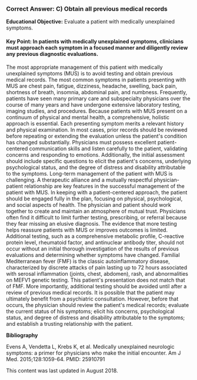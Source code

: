 
### Correct Answer: C) Obtain all previous medical records 

**Educational Objective:** Evaluate a patient with medically unexplained symptoms.

#### **Key Point:** In patients with medically unexplained symptoms, clinicians must approach each symptom in a focused manner and diligently review any previous diagnostic evaluations.

The most appropriate management of this patient with medically unexplained symptoms (MUS) is to avoid testing and obtain previous medical records. The most common symptoms in patients presenting with MUS are chest pain, fatigue, dizziness, headache, swelling, back pain, shortness of breath, insomnia, abdominal pain, and numbness. Frequently, patients have seen many primary care and subspecialty physicians over the course of many years and have undergone extensive laboratory testing, imaging studies, and procedures. Because patients with MUS present on a continuum of physical and mental health, a comprehensive, holistic approach is essential. Each presenting symptom merits a relevant history and physical examination. In most cases, prior records should be reviewed before repeating or extending the evaluation unless the patient's condition has changed substantially. Physicians must possess excellent patient-centered communication skills and listen carefully to the patient, validating concerns and responding to emotions. Additionally, the initial assessment should include specific questions to elicit the patient's concerns, underlying psychological status, and the degree of distress and disability attributable to the symptoms. Long-term management of the patient with MUS is challenging. A therapeutic alliance and a mutually respectful physician-patient relationship are key features in the successful management of the patient with MUS. In keeping with a patient-centered approach, the patient should be engaged fully in the plan, focusing on physical, psychological, and social aspects of health. The physician and patient should work together to create and maintain an atmosphere of mutual trust.
Physicians often find it difficult to limit further testing, prescribing, or referral because they fear missing an elusive diagnosis. The evidence that more testing helps reassure patients with MUS or improves outcomes is limited. Additional testing, such as a comprehensive metabolic profile, C-reactive protein level, rheumatoid factor, and antinuclear antibody titer, should not occur without an initial thorough investigation of the results of previous evaluations and determining whether symptoms have changed.
Familial Mediterranean fever (FMF) is the classic autoinflammatory disease, characterized by discrete attacks of pain lasting up to 72 hours associated with serosal inflammation (joints, chest, abdomen), rash, and abnormalities on MEFV1 genetic testing. This patient's presentation does not match that of FMF. More importantly, additional testing should be avoided until after a review of previous medical records.
It is possible that the patient may ultimately benefit from a psychiatric consultation. However, before that occurs, the physician should review the patient's medical records; evaluate the current status of his symptoms; elicit his concerns, psychological status, and degree of distress and disability attributable to the symptoms; and establish a trusting relationship with the patient.

**Bibliography**

Evens A, Vendetta L, Krebs K, et al. Medically unexplained neurologic symptoms: a primer for physicians who make the initial encounter. Am J Med. 2015;128:1059-64. PMID: 25910791

This content was last updated in August 2018.